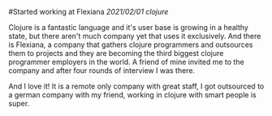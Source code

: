#Started working at Flexiana
_2021/02/01 clojure_

Clojure is a fantastic language and it's user base is growing in a healthy state, but there aren't much company yet that uses it exclusively. And there is Flexiana, a company that gathers clojure programmers and outsources them to projects and they are becoming the third biggest clojure programmer employers in the world. A friend of mine invited me to the company and after four rounds of interview I was there.

And I love it! It is a remote only company with great staff, I got outsourced to a german company with my friend, working in clojure with smart people is super.